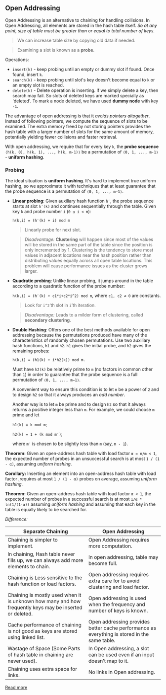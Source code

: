 ## Open Addressing
Open Addressing is an alternative to chaining for handling collisions. In Open Addressing, all elements are stored in the hash table itself. _So at any point, size of table must be greater than or equal to total number of keys._

> We can increase table size by copying old data if needed.

> Examining a slot is known as a __probe__.

Operations:
* `insert(k)` - keep probing until an empty or dummy slot if found. Once found, insert `k`.
* `search(k)` - keep probing until slot's key doesn't become equal to `k` or an empty slot is reached.
* `delete(k)` - Delete operation is inserting. If we simply delete a key, then search may fail. So slots of deleted keys are marked specially as 'deleted'. To mark a node deleted, we have used __dummy node__ with key `-1`.

The advantage of open addressing is that it _avoids pointers altogether_. Instead of following pointers, we compute the sequence of slots to be examined. The extra memory freed by not storing pointers provides the hash table with a larger number of slots for the same amount of memory, potentially yielding fewer collisions and faster retrieval.

With open addressing, we require that for every key `k`, the __probe sequence__ `⟨h(k, 0), h(k, 1), ..., h(k, m-1)⟩` be a permutation of `⟨0, 1, ..., m-1⟩` - __uniform hashing__.

### Probing
The ideal situation is __uniform hashing__. It's hard to implement true uniform hashing, so we approximate it with techniques that at least guarantee that the probe sequence is a permutation of `⟨0, 1, ..., m−1⟩`.

* __Linear probing__: Given auxiliary hash function `h′`, the probe sequence starts at slot `h′(k)` and continues sequentially through the table. Given key `k` and probe number `i` (`0 ≤ i < m`):
    
    `h(k,i) = (h′(k) + i) mod m`

    > Linearly probe for next slot.

    > _Disadvantage:_ __Clustering__ will happen since most of the values will be stored in the same part of the table since the position is only incremented by 1. Clustering is the tendency to store most values in adjacent locations near the hash position rather than distributing values equally across all open table locations. This problem will cause performance issues as the cluster grows larger.

* __Quadratic probing__: Unlike linear probing, it jumps around in the table according to a quadratic function of the probe number:

    `h(k,i) = (h′(k) + c1*i+c2*i^2) mod m`, where `c1, c2 ≠ 0` are constants.

    > Look for `i^2`‘th slot in `i`’th iteration.

    > _Disadvantage:_ Leads to a milder form of clustering, called __secondary clustering__.

* __Double Hashing__: Offers one of the best methods available for open addressing because the permutations produced have many of the characteristics of randomly chosen permutations. Use two auxiliary hash functions, `h1` and `h2`. `h1` gives the initial probe, and `h2` gives the remaining probes:

    `h(k,i) = (h1(k) + i*h2(k)) mod m.`

    Must have `h2(k)` be relatively prime to `m` (no factors in common other than `1`) in order to guarantee that the probe sequence is a full permutation of `⟨0, 1, ..., m−1⟩`.

    A convenient way to ensure this condition is to let `m` be a power of `2` and to design `h2` so that it always produces an _odd number_.

    Another way is to let `m` be prime and to design `h2` so that it always returns a positive integer less than `m`. For example, we could choose `m` prime and let
    
    `h1(k) = k mod m`;
    
    `h2(k) = 1 + (k mod m′)`;

    where `m′` is chosen to be slightly less than `m` (say, `m - 1`).


__Theorem:__ Given an open-address hash table with load factor `α = n/m < 1`, the expected number of probes in an unsuccessful search is at most `1 / (1 - α)`, assuming _uniform hashing_.


__Corollary:__ Inserting an element into an open-address hash table with load factor  ̨ requires at most `1 / (1 - α)` probes on average, assuming _uniform hashing_.


__Theorem:__ Given an open-address hash table with load factor `α < 1`, the expected number of probes in a successful search is at most `1/α * ln(1/(1-α))` assuming _uniform hashing_ and assuming that each key in the table is equally likely to be searched for.


_Difference:_

| Separate Chaining	| Open Addressing |
| - | - |
| Chaining is simpler to implement.	| Open Addressing requires more computation. |
| In chaining, Hash table never fills up, we can always add more elements to chain. | In open addressing, table may become full. |
| Chaining is Less sensitive to the hash function or load factors. | Open addressing requires extra care for to avoid clustering and load factor. |
| Chaining is mostly used when it is unknown how many and how frequently keys may be inserted or deleted. | Open addressing is used when the frequency and number of keys is known. |
| Cache performance of chaining is not good as keys are stored using linked list. | Open addressing provides better cache performance as everything is stored in the same table. |
| Wastage of Space (Some Parts of hash table in chaining are never used). | In Open addressing, a slot can be used even if an input doesn’t map to it. |
| Chaining uses extra space for links. | No links in Open addressing. |

[Read more](http://courses.csail.mit.edu/6.006/fall11/lectures/lecture10.pdf)
